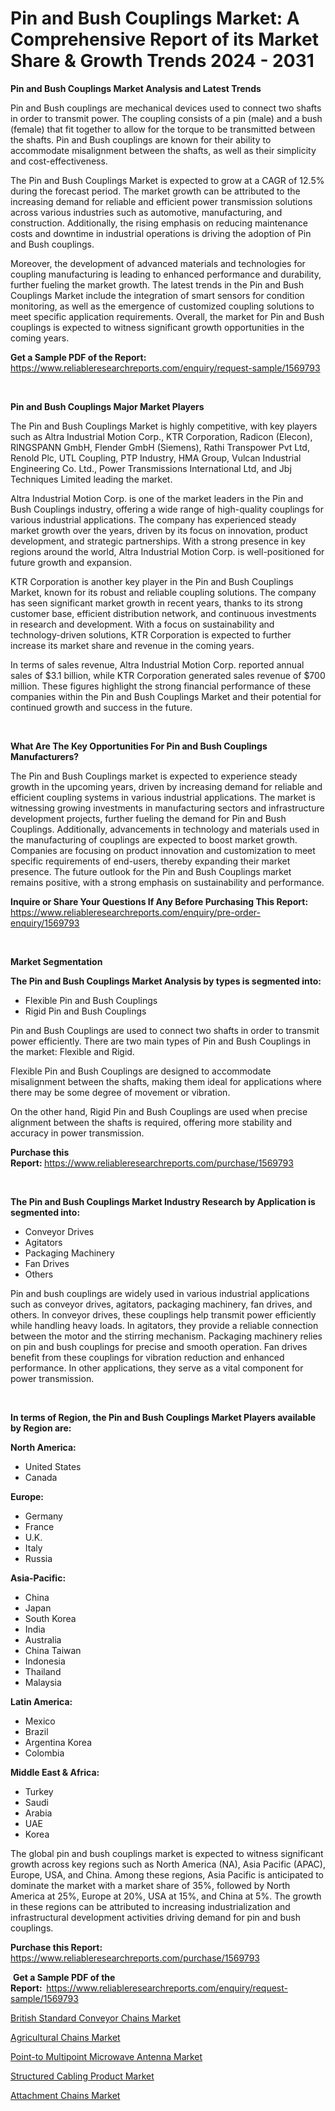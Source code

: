 <p><h1>Pin and Bush Couplings Market: A Comprehensive Report of its Market Share & Growth Trends 2024 - 2031</h1></p><p><strong>Pin and Bush Couplings Market Analysis and Latest Trends</strong></p>
<p><p>Pin and Bush couplings are mechanical devices used to connect two shafts in order to transmit power. The coupling consists of a pin (male) and a bush (female) that fit together to allow for the torque to be transmitted between the shafts. Pin and Bush couplings are known for their ability to accommodate misalignment between the shafts, as well as their simplicity and cost-effectiveness.</p><p>The Pin and Bush Couplings Market is expected to grow at a CAGR of 12.5% during the forecast period. The market growth can be attributed to the increasing demand for reliable and efficient power transmission solutions across various industries such as automotive, manufacturing, and construction. Additionally, the rising emphasis on reducing maintenance costs and downtime in industrial operations is driving the adoption of Pin and Bush couplings.</p><p>Moreover, the development of advanced materials and technologies for coupling manufacturing is leading to enhanced performance and durability, further fueling the market growth. The latest trends in the Pin and Bush Couplings Market include the integration of smart sensors for condition monitoring, as well as the emergence of customized coupling solutions to meet specific application requirements. Overall, the market for Pin and Bush couplings is expected to witness significant growth opportunities in the coming years.</p></p>
<p><strong>Get a Sample PDF of the Report:&nbsp;</strong> <a href="https://www.reliableresearchreports.com/enquiry/request-sample/1569793">https://www.reliableresearchreports.com/enquiry/request-sample/1569793</a></p>
<p>&nbsp;</p>
<p><strong>Pin and Bush Couplings Major Market Players</strong></p>
<p><p>The Pin and Bush Couplings Market is highly competitive, with key players such as Altra Industrial Motion Corp., KTR Corporation, Radicon (Elecon), RINGSPANN GmbH, Flender GmbH (Siemens), Rathi Transpower Pvt Ltd, Renold Plc, UTL Coupling, PTP Industry, HMA Group, Vulcan Industrial Engineering Co. Ltd., Power Transmissions International Ltd, and Jbj Techniques Limited leading the market.</p><p>Altra Industrial Motion Corp. is one of the market leaders in the Pin and Bush Couplings industry, offering a wide range of high-quality couplings for various industrial applications. The company has experienced steady market growth over the years, driven by its focus on innovation, product development, and strategic partnerships. With a strong presence in key regions around the world, Altra Industrial Motion Corp. is well-positioned for future growth and expansion.</p><p>KTR Corporation is another key player in the Pin and Bush Couplings Market, known for its robust and reliable coupling solutions. The company has seen significant market growth in recent years, thanks to its strong customer base, efficient distribution network, and continuous investments in research and development. With a focus on sustainability and technology-driven solutions, KTR Corporation is expected to further increase its market share and revenue in the coming years.</p><p>In terms of sales revenue, Altra Industrial Motion Corp. reported annual sales of $3.1 billion, while KTR Corporation generated sales revenue of $700 million. These figures highlight the strong financial performance of these companies within the Pin and Bush Couplings Market and their potential for continued growth and success in the future.</p></p>
<p>&nbsp;</p>
<p><strong>What Are The Key Opportunities For Pin and Bush Couplings Manufacturers?</strong></p>
<p><p>The Pin and Bush Couplings market is expected to experience steady growth in the upcoming years, driven by increasing demand for reliable and efficient coupling systems in various industrial applications. The market is witnessing growing investments in manufacturing sectors and infrastructure development projects, further fueling the demand for Pin and Bush Couplings. Additionally, advancements in technology and materials used in the manufacturing of couplings are expected to boost market growth. Companies are focusing on product innovation and customization to meet specific requirements of end-users, thereby expanding their market presence. The future outlook for the Pin and Bush Couplings market remains positive, with a strong emphasis on sustainability and performance.</p></p>
<p><strong>Inquire or Share Your Questions If Any Before Purchasing This Report:</strong> <a href="https://www.reliableresearchreports.com/enquiry/pre-order-enquiry/1569793">https://www.reliableresearchreports.com/enquiry/pre-order-enquiry/1569793</a></p>
<p>&nbsp;</p>
<p><strong>Market Segmentation</strong></p>
<p><strong>The Pin and Bush Couplings Market Analysis by types is segmented into:</strong></p>
<p><ul><li>Flexible Pin and Bush Couplings</li><li>Rigid Pin and Bush Couplings</li></ul></p>
<p><p>Pin and Bush Couplings are used to connect two shafts in order to transmit power efficiently. There are two main types of Pin and Bush Couplings in the market: Flexible and Rigid. </p><p>Flexible Pin and Bush Couplings are designed to accommodate misalignment between the shafts, making them ideal for applications where there may be some degree of movement or vibration. </p><p>On the other hand, Rigid Pin and Bush Couplings are used when precise alignment between the shafts is required, offering more stability and accuracy in power transmission.</p></p>
<p><strong>Purchase this Report:&nbsp;</strong><a href="https://www.reliableresearchreports.com/purchase/1569793">https://www.reliableresearchreports.com/purchase/1569793</a></p>
<p>&nbsp;</p>
<p><strong>The Pin and Bush Couplings Market Industry Research by Application is segmented into:</strong></p>
<p><ul><li>Conveyor Drives</li><li>Agitators</li><li>Packaging Machinery</li><li>Fan Drives</li><li>Others</li></ul></p>
<p><p>Pin and bush couplings are widely used in various industrial applications such as conveyor drives, agitators, packaging machinery, fan drives, and others. In conveyor drives, these couplings help transmit power efficiently while handling heavy loads. In agitators, they provide a reliable connection between the motor and the stirring mechanism. Packaging machinery relies on pin and bush couplings for precise and smooth operation. Fan drives benefit from these couplings for vibration reduction and enhanced performance. In other applications, they serve as a vital component for power transmission.</p></p>
<p>&nbsp;</p>
<p><strong>In terms of Region, the Pin and Bush Couplings Market Players available by Region are:</strong></p>
<p>
    <p> <strong> North America: </strong>
        <ul>
            <li>United States</li>
            <li>Canada</li>
        </ul>
        </p> 
    <p> <strong> Europe: </strong>
        <ul>
            <li>Germany</li>
            <li>France</li>
            <li>U.K.</li>
            <li>Italy</li>
            <li>Russia</li>
        </ul>
        </p> 
    <p> <strong> Asia-Pacific: </strong>
        <ul>
            <li>China</li>
            <li>Japan</li>
            <li>South Korea</li>
            <li>India</li>
            <li>Australia</li>
            <li>China Taiwan</li>
            <li>Indonesia</li>
            <li>Thailand</li>
            <li>Malaysia</li>
        </ul>
        </p> 
    <p> <strong> Latin America: </strong>
        <ul>
            <li>Mexico</li>
            <li>Brazil</li>
            <li>Argentina Korea</li>
            <li>Colombia</li>
        </ul>
        </p> 
    <p> <strong> Middle East & Africa: </strong>
        <ul>
            <li>Turkey</li>
            <li>Saudi</li>
            <li>Arabia</li>
            <li>UAE</li>
            <li>Korea</li>
        </ul>
    </p>
    </p>
<p><p>The global pin and bush couplings market is expected to witness significant growth across key regions such as North America (NA), Asia Pacific (APAC), Europe, USA, and China. Among these regions, Asia Pacific is anticipated to dominate the market with a market share of 35%, followed by North America at 25%, Europe at 20%, USA at 15%, and China at 5%. The growth in these regions can be attributed to increasing industrialization and infrastructural development activities driving demand for pin and bush couplings.</p></p>
<p><strong>Purchase this Report: </strong><a href="https://www.reliableresearchreports.com/purchase/1569793">https://www.reliableresearchreports.com/purchase/1569793</a></p>
<p>&nbsp;<strong>Get a Sample PDF of the Report:&nbsp;&nbsp;</strong><a href="https://www.reliableresearchreports.com/enquiry/request-sample/1569793">https://www.reliableresearchreports.com/enquiry/request-sample/1569793</a></p>
<p><strong></strong></p>
<p><p><a href="https://github.com/yoshih12/Market-Research-Report-List-2/blob/main/british-standard-conveyor-chains-market.md">British Standard Conveyor Chains Market</a></p><p><a href="https://github.com/castoriffic/Market-Research-Report-List-3/blob/main/agricultural-chains-market.md">Agricultural Chains Market</a></p><p><a href="https://issuu.com/reportprime-2/docs/point-to-multipoint-microwave-antenna-market-size-">Point-to Multipoint Microwave Antenna Market</a></p><p><a href="https://issuu.com/reportprime-2/docs/structured-cabling-product-market-size-2030.pptx">Structured Cabling Product Market</a></p><p><a href="https://github.com/jerrycopelandthomaswsqd8q/Market-Research-Report-List-1/blob/main/attachment-chains-market.md">Attachment Chains Market</a></p></p>